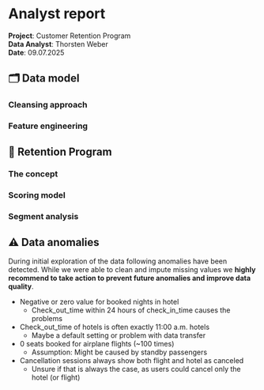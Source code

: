 # Analyst report

**Project**: Customer Retention Program<br>
**Data Analyst**: Thorsten Weber<br>
**Date**: 09.07.2025

## 🗂️ Data model

### Cleansing approach

### Feature engineering

## 🧩 Retention Program  

### The concept

### Scoring model

### Segment analysis

## ⚠️ Data anomalies

During initial exploration of the data following anomalies have been detected. While we were able to clean and impute missing values we **highly recommend to take action to prevent future anomalies and improve data quality**.

* Negative or zero value for booked nights in hotel
  * Check_out_time within 24 hours of check_in_time causes the problems
* Check_out_time of hotels is often exactly 11:00 a.m.	hotels
  * Maybe a default setting or problem with data transfer
* 0 seats booked for airplane flights (~100 times)
  * Assumption: Might be caused by standby passengers
* Cancellation sessions always show both flight and hotel as canceled
  * Unsure if that is always the case, as users could cancel only the hotel (or flight) 